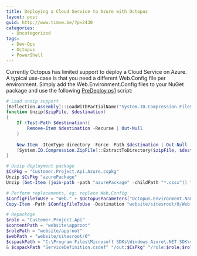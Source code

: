 ```yaml
---
title: Deploying a Cloud Service to Azure with Octopus
layout: post
guid: http://www.timvw.be/?p=2430
categories:
  - Uncategorized
tags:
  - Dev-Ops
  - Octopus
  - PowerShell
---
```

Currently Octopus has limited support to deploy a Cloud Service on Azure. A typical use-case is that you need a different Web.Config file per environment. Simply add the Web.Environment.Config files to your NuGet package and use the following [PreDeploy.ps1](https://gist.github.com/timvw/4e32226dd1ff149b5eab.js) script:

```powershell  
# Load unzip support
[Reflection.Assembly]::LoadWithPartialName("System.IO.Compression.FileSystem") | Out-Null
function Unzip($zipFile, $destination)
{
	If (Test-Path $destination){	  
		Remove-Item $destination -Recurse | Out-Null
	}
	  
	New-Item -ItemType directory -Force -Path $destination | Out-Null  
	[System.IO.Compression.ZipFile]::ExtractToDirectory($zipFile, $destination) | Out-Null
}

# Unzip deployment package  
$CsPkg = "Customer.Project.Api.Azure.cspkg"
Unzip $CsPkg "azurePackage"
Unzip (Get-Item (join-path -path "azurePackage" -childPath "*.cssx")) "website"

# Perform replacements, eg: replace Web.Config  
$ConfigFileToUse = "Web." + $OctopusParameters["Octopus.Environment.Name"] + ".config"
Copy-Item -Path $ConfigFileToUse -Destination "website/sitesroot/0/Web.Config" -Force

# Repackage  
$role = "Customer.Project.Api"
$contentPath = "website\approot"
$rolePath = "website/approot"
$webPath = "website/sitesroot/0"
$cspackPath = "C:\Program Files\Microsoft SDKs\Windows Azure\.NET SDK\v2.2\bin\cspack.exe"
& $cspackPath "ServiceDefinition.csdef" "/out:$CsPkg" "/role:$role;$rolePath;Customer.Project.Api.dll" "/sites:$role;Web;$webPath" "/sitePhysicalDirectories:$role;Web;$webPath"  
```